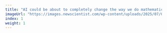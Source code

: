 ```yaml
---
title: "AI could be about to completely change the way we do mathematics"
imageUrl: "https://images.newscientist.com/wp-content/uploads/2025/07/04152101/SEI_257841124.jpg?width=788"
index: 1
weight: 1
---
```

